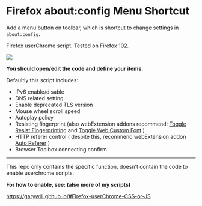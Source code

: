 # Firefox about:config Menu Shortcut

Add a menu button on toolbar, which is shortcut to change settings in `about:config`.

Firefox userChrome script. Tested on Firefox 102. 

![](https://preview.redd.it/onmgncgvb3j71.png?width=621&format=png&auto=webp&s=b99bab85467a891846da05593b4f9279f70ea789)

**You should open/edit the code and define your items.** 

Defaultly this script includes:

- IPv6 enable/disable
- DNS related setting
- Enable deprecated TLS version
- Mouse wheel scroll speed
- Autoplay policy
- Resisting fingerprint (also webExtension addons recommend: [Toggle Resist Fingerprinting](https://github.com/Aaron-P/ToggleResistFingerprinting) and  [Toggle Web Custom Font](https://github.com/garywill/toggleWebCustomFont) )
- HTTP referer control ( despite this, recommend webExtension addon [Auto Referer](https://github.com/garywill/autoreferer) )
- Browser Toolbox connecting confirm

----------------

This repo only contains the specific function, doesn't contain the code to enable userchrome scripts.

**For how to enable, see: (also more of my scripts)**

https://garywill.github.io/#Firefox-userChrome-CSS-or-JS
